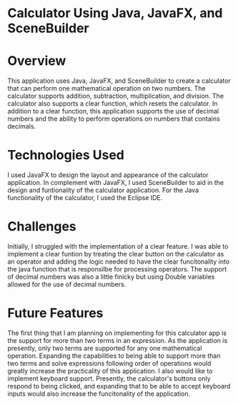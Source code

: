 # Calculator Using Java, JavaFX, and SceneBuilder

# Overview
This application uses Java, JavaFX, and SceneBuilder to create a calculator that can perform one mathematical operation on two numbers. The calculator supports addition, subtraction, multiplication, and division. The calculator also supports a clear function, which resets the calculator. In addition to a clear function, this application supports the use of decimal numbers and the ability to perform operations on numbers that contains decimals. 

# Technologies Used
I used JavaFX to design the layout and appearance of the calculator application. In complement with JavaFX, I used SceneBuilder to aid in the design and funtionality of the calculator application. For the Java functionality of the calculator, I used the Eclipse IDE.

# Challenges
Initially, I struggled with the implementation of a clear feature. I was able to implement a clear funtion by treating the clear button on the calculator as an operator and adding the logic needed to have the clear funcitonality into the java function that is responsilbe for processing operators. The support of decimal numbers was also a little finicky but using Double variables allowed for the use of decimal numbers. 

# Future Features
The first thing that I am planning on implementing for this calculator app is the support for more than two terms in an expression. As the application is presently, only two terms are supported for any one mathematical operation. Expanding the capabilities to being able to support more than two terms and solve expressions following order of operations would greatly increase the practicality of this application. I also would like to implement keyboard support. Presently, the calculator's buttons only respond to being clicked, and expanding that to be able to accept keyboard inputs would also increase the funcitonality of the application. 
